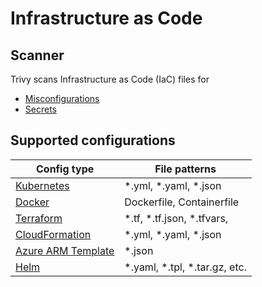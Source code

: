 # Infrastructure as Code

## Scanner
Trivy scans Infrastructure as Code (IaC) files for 

- [Misconfigurations][misconf]
- [Secrets][secret]

## Supported configurations

| Config type                         | File patterns                 |
|-------------------------------------|-------------------------------|
| [Kubernetes](kubernetes.md)         | *.yml, *.yaml, *.json         |
| [Docker](docker.md)                 | Dockerfile, Containerfile     |
| [Terraform](terraform.md)           | *.tf, *.tf.json, *.tfvars,    |
| [CloudFormation](cloudformation.md) | *.yml, *.yaml, *.json         |
| [Azure ARM Template](azure-arm.md)  | *.json                        |
| [Helm](helm.md)                     | *.yaml, *.tpl, *.tar.gz, etc. |

[misconf]: ../../scanner/misconfiguration/index.md
[secret]: ../../scanner/secret.md
